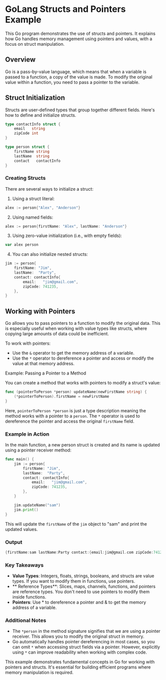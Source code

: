 # GoLang Structs and Pointers Example

This Go program demonstrates the use of structs and pointers. It explains how Go handles memory management using pointers and values, with a focus on struct manipulation.

## Overview

Go is a pass-by-value language, which means that when a variable is passed to a function, a copy of the value is made. To modify the original value within a function, you need to pass a pointer to the variable.


## Struct Initialization

Structs are user-defined types that group together different fields. Here's how to define and initialize structs.

```go
type contactInfo struct {
    email   string
    zipCode int
}

type person struct {
    firstName string
    lastName  string
    contact   contactInfo
}
```

### Creating Structs

There are several ways to initialize a struct:

1. Using a struct literal:
```go
alex := person{"Alex", "Anderson"}
```

2. Using named fields:
```go
alex := person{firstName: "Alex", lastName: "Anderson"}
```

3. Using zero-value initialization (i.e., with empty fields):
```go
var alex person
```

4. You can also initialize nested structs:

```go
jim := person{
    firstName: "Jim",
    lastName:  "Party",
    contact: contactInfo{
        email:   "jim@gmail.com",
        zipCode: 741235,
    },
}
```

## Working with Pointers

Go allows you to pass pointers to a function to modify the original data. This is especially useful when working with value types like structs, where copying large amounts of data could be inefficient.

To work with pointers:

   -  Use the `&` operator to get the memory address of a variable.
   -  Use the `*` operator to dereference a pointer and access or modify the value at that memory address.

Example: Passing a Pointer to a Method

You can create a method that works with pointers to modify a struct's value:

```go
func (pointerToPerson *person) updateName(newFirstName string) {
    (*pointerToPerson).firstName = newFirstName
}
```

Here, `pointerToPerson *person` is just a type description meaning the method works with a pointer to a `person`. The `*` operator is used to dereference the pointer and access the original `firstName` field.

### Example in Action

In the main function, a new person struct is created and its name is updated using a pointer receiver method:

```go
func main() {
    jim := person{
        firstName: "Jim",
        lastName:  "Party",
        contact: contactInfo{
            email:   "jim@gmail.com",
            zipCode: 741235,
        },
    }

    jim.updateName("sam")
    jim.print()
}
```

This will update the `firstName` of the `jim` object to "sam" and print the updated values.

### Output

```go
{firstName:sam lastName:Party contact:{email:jim@gmail.com zipCode:741235}}
```

### Key Takeaways

-  **Value Types**: Integers, floats, strings, booleans, and structs are value types. If you want to modify them in functions, use pointers.
-  ** Reference Types**: Slices, maps, channels, functions, and pointers are reference types. You don't need to use pointers to modify them inside functions.
-   **Pointers**: Use * to dereference a pointer and & to get the memory address of a variable.

### Additional Notes

- The `*person` in the method signature signifies that we are using a pointer receiver. This allows you to modify the original struct in memory.
- Go automatically handles pointer dereferencing in most cases, so you can omit `*` when accessing struct fields via a pointer. However, explicitly using `*` can improve readability when working with complex code.

This example demonstrates fundamental concepts in Go for working with pointers and structs. It's essential for building efficient programs where memory manipulation is required.